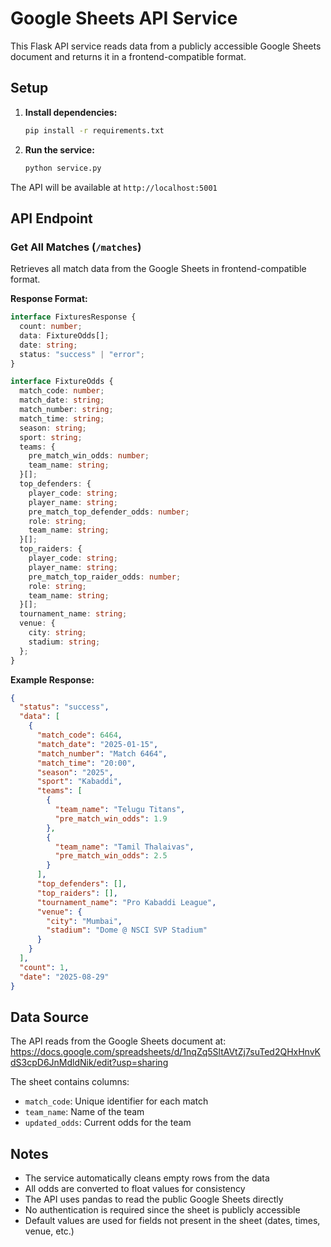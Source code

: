 # Google Sheets API Service

This Flask API service reads data from a publicly accessible Google Sheets document and returns it in a frontend-compatible format.

## Setup

1. **Install dependencies:**

   ```bash
   pip install -r requirements.txt
   ```

2. **Run the service:**
   ```bash
   python service.py
   ```

The API will be available at `http://localhost:5001`

## API Endpoint

### Get All Matches (`/matches`)

Retrieves all match data from the Google Sheets in frontend-compatible format.

**Response Format:**

```typescript
interface FixturesResponse {
  count: number;
  data: FixtureOdds[];
  date: string;
  status: "success" | "error";
}

interface FixtureOdds {
  match_code: number;
  match_date: string;
  match_number: string;
  match_time: string;
  season: string;
  sport: string;
  teams: {
    pre_match_win_odds: number;
    team_name: string;
  }[];
  top_defenders: {
    player_code: string;
    player_name: string;
    pre_match_top_defender_odds: number;
    role: string;
    team_name: string;
  }[];
  top_raiders: {
    player_code: string;
    player_name: string;
    pre_match_top_raider_odds: number;
    role: string;
    team_name: string;
  }[];
  tournament_name: string;
  venue: {
    city: string;
    stadium: string;
  };
}
```

**Example Response:**

```json
{
  "status": "success",
  "data": [
    {
      "match_code": 6464,
      "match_date": "2025-01-15",
      "match_number": "Match 6464",
      "match_time": "20:00",
      "season": "2025",
      "sport": "Kabaddi",
      "teams": [
        {
          "team_name": "Telugu Titans",
          "pre_match_win_odds": 1.9
        },
        {
          "team_name": "Tamil Thalaivas",
          "pre_match_win_odds": 2.5
        }
      ],
      "top_defenders": [],
      "top_raiders": [],
      "tournament_name": "Pro Kabaddi League",
      "venue": {
        "city": "Mumbai",
        "stadium": "Dome @ NSCI SVP Stadium"
      }
    }
  ],
  "count": 1,
  "date": "2025-08-29"
}
```

## Data Source

The API reads from the Google Sheets document at:
https://docs.google.com/spreadsheets/d/1nqZq5SltAVtZj7suTed2QHxHnvKdS3cpD6JnMdldNik/edit?usp=sharing

The sheet contains columns:

- `match_code`: Unique identifier for each match
- `team_name`: Name of the team
- `updated_odds`: Current odds for the team

## Notes

- The service automatically cleans empty rows from the data
- All odds are converted to float values for consistency
- The API uses pandas to read the public Google Sheets directly
- No authentication is required since the sheet is publicly accessible
- Default values are used for fields not present in the sheet (dates, times, venue, etc.)
